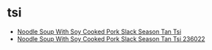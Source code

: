 # tsi

 * [Noodle Soup With Soy Cooked Pork Slack Season Tan Tsi](../../index/n/noodle-soup-with-soy-cooked-pork-slack-season-tan-tsi-236022.json)
 * [Noodle Soup With Soy Cooked Pork Slack Season Tan Tsi 236022](../../index/n/noodle-soup-with-soy-cooked-pork-slack-season-tan-tsi-236022.json)
